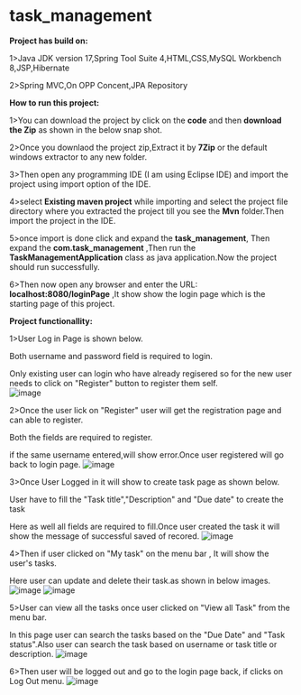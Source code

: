 # task_management

**Project has build on:**

1>Java JDK version 17,Spring Tool Suite 4,HTML,CSS,MySQL Workbench 8,JSP,Hibernate

2>Spring MVC,On OPP Concent,JPA Repository


**How to run this project:**

1>You can download the project by click on the **code** and then **download the Zip** as shown in the below snap shot.

2>Once you downlaod the project zip,Extract it by **7Zip** or the default windows extractor to any  new folder.

3>Then open any programming IDE (I am using Eclipse IDE) and import the project using import option of the IDE.

4>select **Existing maven project** while importing and select the project file directory where you extracted the project till you see the **Mvn** folder.Then import the project in the IDE.

5>once import is done click and expand the **task_management**, Then expand the **com.task_management** ,Then run the **TaskManagementApplication** class as java application.Now the project should run successfully.

6>Then now open any browser and enter the URL:   **localhost:8080/loginPage** ,It show show the login page which is the starting page of this project.

**Project functionallity:**

1>User Log in Page is shown below.

Both username and password field is required to login.

Only existing user can login who have already regisered so for the new user needs to click on "Register" button to register them self.  
![image](https://github.com/RabindraKH/task_management/assets/128822827/08613b5b-89ee-4212-a6d8-c97f90d5fa34)

2>Once the user lick on "Register" user will get the registration page and can able to register.

Both the fields are required to register.

if the same username entered,will show error.Once user registered will go back to login page.
![image](https://github.com/RabindraKH/task_management/assets/128822827/09062b43-f229-4d06-a4d7-6f80bf46a1e3)


3>Once User Logged in it will show to create task page as shown below.

User have to fill the "Task title","Description" and "Due date" to create the task

Here as well all fields are required to fill.Once user created the task it will show the message of successful saved of recored.
![image](https://github.com/RabindraKH/task_management/assets/128822827/3fbf95ef-1f24-41d1-8c26-828ac63a226c)


4>Then if user clicked on "My task" on the menu bar , It will show the user's tasks.

Here user can update and delete their task.as shown in below images.
![image](https://github.com/RabindraKH/task_management/assets/128822827/1cadb002-b5f3-470e-8ea5-828a2bf02d7b)
![image](https://github.com/RabindraKH/task_management/assets/128822827/3e0c1e59-a5eb-4f9a-96d0-8cb5c55eec18)


5>User can view all the tasks once user clicked on "View all Task" from the menu bar.

In this page user can search the tasks based on the "Due Date" and "Task status".Also user can search the task based on username or task title or description.
![image](https://github.com/RabindraKH/task_management/assets/128822827/2ecbdeb4-7243-4cde-91ba-8ecd307ba701)

6>Then user will be logged out and go to the login page back, if clicks on Log Out menu.
![image](https://github.com/RabindraKH/task_management/assets/128822827/02b9de74-1a8b-4b23-bfb4-24df0a266088)

